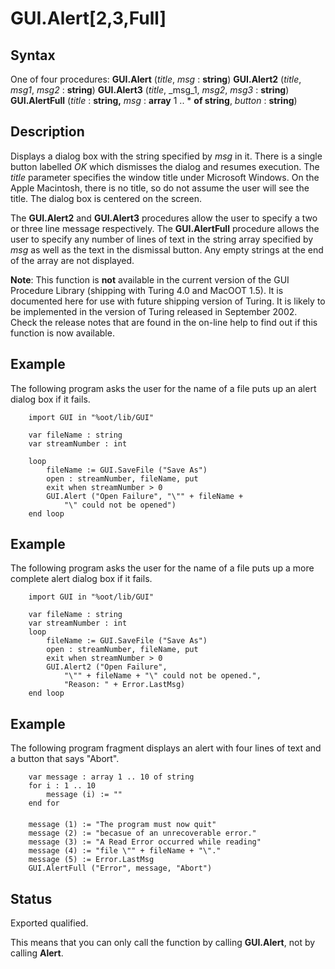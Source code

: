 
# GUI.Alert[2,3,Full]

## Syntax
One of four procedures:   **GUI.Alert** (_title_, _msg_ : **string**)   **GUI.Alert2** (_title_, _msg1_, _msg2_ : **string**)   **GUI.Alert3** (_title_, _msg_1, _msg2_, _msg3_ : **string**)   **GUI.AlertFull** (_title_ : **string,**      _msg_ : **array** 1 .. * **of string**, _button_ : **string**)

## Description
Displays a dialog box with the string specified by _msg_ in it. There is a single button labelled _OK_ which dismisses the dialog and resumes execution. The _title_ parameter specifies the window title under Microsoft Windows. On the Apple Macintosh, there is no title, so do not assume the user will see the title. The dialog box is centered on the screen.

The **GUI.Alert2** and **GUI.Alert3** procedures allow the user to specify a two or three line message respectively. The **GUI.AlertFull** procedure allows the user to specify any number of lines of text in the string array specified by _msg_ as well as the text in the dismissal button. Any empty strings at the end of the array are not displayed.

**Note**: This function is **not** available in the current version of the GUI Procedure Library (shipping with Turing 4.0 and MacOOT 1.5). It is documented here for use with future shipping version of Turing. It is likely to be implemented in the version of Turing released in September 2002. Check the release notes that are found in the on-line help to find out if this function is now available.


## Example
The following program asks the user for the name of a file puts up an alert dialog box if it fails.

        import GUI in "%oot/lib/GUI"
        
        var fileName : string
        var streamNumber : int
        
        loop
            fileName := GUI.SaveFile ("Save As")
            open : streamNumber, fileName, put
            exit when streamNumber > 0
            GUI.Alert ("Open Failure", "\"" + fileName + 
                "\" could not be opened")
        end loop
        
## Example
The following program asks the user for the name of a file puts up a more complete alert dialog box if it fails.

        import GUI in "%oot/lib/GUI"
        
        var fileName : string
        var streamNumber : int
        loop
            fileName := GUI.SaveFile ("Save As")
            open : streamNumber, fileName, put
            exit when streamNumber > 0
            GUI.Alert2 ("Open Failure", 
                "\"" + fileName + "\" could not be opened.",
                "Reason: " + Error.LastMsg)
        end loop
## Example
The following program fragment displays an alert with four lines of text and a button that says "Abort".

        var message : array 1 .. 10 of string
        for i : 1 .. 10
            message (i) := ""
        end for
        
        message (1) := "The program must now quit"
        message (2) := "becasue of an unrecoverable error."
        message (3) := "A Read Error occurred while reading"
        message (4) := "file \"" + fileName + "\"."
        message (5) := Error.LastMsg
        GUI.AlertFull ("Error", message, "Abort")
## Status
Exported qualified.

This means that you can only call the function by calling **GUI.Alert**, not by calling **Alert**.

